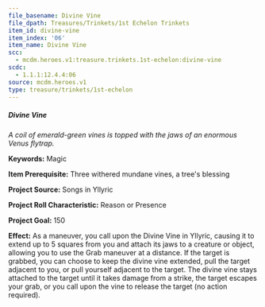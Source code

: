 ```yaml
---
file_basename: Divine Vine
file_dpath: Treasures/Trinkets/1st Echelon Trinkets
item_id: divine-vine
item_index: '06'
item_name: Divine Vine
scc:
  - mcdm.heroes.v1:treasure.trinkets.1st-echelon:divine-vine
scdc:
  - 1.1.1:12.4.4:06
source: mcdm.heroes.v1
type: treasure/trinkets/1st-echelon
---
```


##### Divine Vine

*A coil of emerald-green vines is topped with the jaws of an enormous Venus flytrap.*

**Keywords:** Magic

**Item Prerequisite:** Three withered mundane vines, a tree's blessing

**Project Source:** Songs in Yllyric

**Project Roll Characteristic:** Reason or Presence

**Project Goal:** 150

**Effect:** As a maneuver, you call upon the Divine Vine in Yllyric, causing it to extend up to 5 squares from you and attach its jaws to a creature or object, allowing you to use the Grab maneuver at a distance. If the target is grabbed, you can choose to keep the divine vine extended, pull the target adjacent to you, or pull yourself adjacent to the target. The divine vine stays attached to the target until it takes damage from a strike, the target escapes your grab, or you call upon the vine to release the target (no action required).
